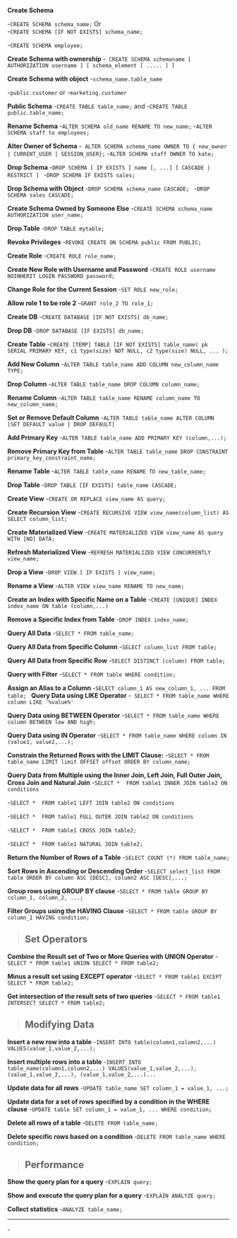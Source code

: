 __Create Schema__

-`CREATE SCHEMA schema_name;`
Or  
-`CREATE SCHEMA [IF NOT EXISTS] schema_name;`

-`CREATE SCHEMA employee;`

__Create Schema with ownership__
-` CREATE SCHEMA schemaname [ AUTHORIZATION username ] [ schema_element [ ..... ] ]`

__Create Schema with object__
-`schema_name.table_name`

-`public.customer`
or
-`marketing.customer`

__Public Schema__
-`CREATE TABLE table_name;`
and
-`CREATE TABLE public.table_name;`

__Rename Schema__
-`ALTER SCHEMA old_name RENAME TO new_name;`
-`ALTER SCHEMA staff to employees;`

__Alter Owner of Schema__
-` ALTER SCHEMA schema_name
OWNER TO { new_owner | CURRENT_USER | SESSION_USER};`
-`ALTER SCHEMA staff
OWNER TO kate;`

__Drop Schema__
-`DROP SCHEMA [ IF EXISTS ] name [, ...] [ CASCADE | RESTRICT ] `
-`DROP SCHEMA IF EXISTS sales;`

__Drop Schema with Object__
-`DROP SCHEMA schema_name CASCADE; `
-`DROP SCHEMA sales CASCADE;`

__Create Schema Owned by Someone Else__
-`CREATE SCHEMA schema_name AUTHORIZATION user_name; `

__Drop Table__
-`DROP TABLE mytable;`

__Revoke Privileges__
-`REVOKE CREATE ON SCHEMA public FROM PUBLIC;`

__Create Role__
-`CREATE ROLE role_name; `


__Create New Role with Username and Password__
-`CREATE ROLE username NOINHERIT LOGIN PASSWORD password;`

__Change Role for the Current Session__
-`SET ROLE new_role;`

__Allow role 1 to be role 2__
-`GRANT role_2 TO role_1;`

__Create DB__
-`CREATE DATABASE [IF NOT EXISTS] db_name; `

__Drop DB__
-`DROP DATABASE [IF EXISTS] db_name; `

__Create Table__
-`CREATE [TEMP] TABLE [IF NOT EXISTS] table_name(
pk SERIAL PRIMARY KEY,
c1 type(size) NOT NULL,
c2 type(size) NULL,
...
);`

__Add New Column__
-`ALTER TABLE table_name ADD COLUMN new_column_name TYPE; `

__Drop Column__
-`ALTER TABLE table_name DROP COLUMN column_name; `

__Rename Column__
-`ALTER TABLE table_name RENAME column_name TO new_column_name; `

__Set or Remove Default Column__
-`ALTER TABLE table_name ALTER COLUMN [SET DEFAULT value | DROP DEFAULT] `

__Add Primary Key__
-`ALTER TABLE table_name ADD PRIMARY KEY (column,...); `

__Remove Primary Key from Table__
-`ALTER TABLE table_name
DROP CONSTRAINT primary_key_constraint_name; `

__Rename Table__
-`ALTER TABLE table_name RENAME TO new_table_name; `

__Drop Table__
-` DROP TABLE [IF EXISTS] table_name CASCADE; `

__Create View__
-`CREATE OR REPLACE view_name AS
query; `

__Create Recursion View__
-`CREATE RECURSIVE VIEW view_name(column_list) AS
SELECT column_list; `

__Create Materialized View__
-`CREATE MATERIALIZED VIEW view_name
AS
query
WITH [NO] DATA; `

__Refresh Materialized View__
-`REFRESH MATERIALIZED VIEW CONCURRENTLY view_name;`

__Drop a View__
-`DROP VIEW [ IF EXISTS ] view_name; `

__Rename a View__
-`ALTER VIEW view_name RENAME TO new_name;`

__Create an Index with Specific Name on a Table__
-`CREATE [UNIQUE] INDEX index_name
ON table (column,...) `

__Remove a Specific Index from Table__
-`DROP INDEX index_name; `

__Query All Data__
-`SELECT * FROM table_name; `

__Query All Data from Specific Column__
-`SELECT column_list
FROM table; `

__Query All Data from Specific Row__
-`SELECT DISTINCT (column)
FROM table; `

__Query with Filter__
-`SELECT *
FROM table
WHERE condition; `

__Assign an Alias to a Column__
-`SELECT column_1 AS new_column_1, ...
FROM table;
`
__Query Data using LIKE Operator__
-` SELECT * FROM table_name
WHERE column LIKE '%value%'`

__Query Data using BETWEEN Operator__
-`SELECT * FROM table_name
WHERE column BETWEEN low AND high; `

__Query Data using IN Operator__
-`SELECT * FROM table_name
WHERE column IN (value1, value2,...); `

__Constrain the Returned Rows with the LIMIT Clause:__
-`SELECT * FROM table_name
LIMIT limit OFFSET offset
ORDER BY column_name; `

__Query Data from Multiple using the Inner Join, Left Join, Full Outer Join, Cross Join and Natural Join__
-`SELECT * 
FROM table1
INNER JOIN table2 ON conditions `

-`SELECT * 
FROM table1
LEFT JOIN table2 ON conditions `

-`SELECT * 
FROM table1
FULL OUTER JOIN table2 ON conditions `

-`SELECT * 
FROM table1
CROSS JOIN table2; `

-`SELECT * 
FROM table1
NATURAL JOIN table2; `

__Return the Number of Rows of a Table__
-`SELECT COUNT (*)
FROM table_name; `

__Sort Rows in Ascending or Descending Order__
-`SELECT select_list
FROM table
ORDER BY column ASC [DESC], column2 ASC [DESC],...; `

__Group rows using GROUP BY clause__
-`SELECT *
FROM table
GROUP BY column_1, column_2, ...; `

__Filter Groups using the HAVING Clause__
-`SELECT *
FROM table
GROUP BY column_1
HAVING condition; `


>## Set Operators
__Combine the Result set of Two or More Queries with UNION Operator__
-`SELECT * FROM table1
UNION
SELECT * FROM table2; `

__Minus a result set using EXCEPT operator__
-`SELECT * FROM table1
EXCEPT
SELECT * FROM table2; `

__Get intersection of the result sets of two queries__
-`SELECT * FROM table1
INTERSECT
SELECT * FROM table2; `


>## Modifying Data
__Insert a new row into a table__
-`INSERT INTO table(column1,column2,...)
VALUES(value_1,value_2,...); `

__Insert multiple rows into a table__
-`INSERT INTO table_name(column1,column2,...)
VALUES(value_1,value_2,...),
(value_1,value_2,...),
(value_1,value_2,...)...`

__Update data for all rows__
-`UPDATE table_name
SET column_1 = value_1,
...; `

__Update data for a set of rows specified by a condition in the WHERE clause__
-`UPDATE table
SET column_1 = value_1,
...
WHERE condition; `

__Delete all rows of a table__
-`DELETE FROM table_name; `

__Delete specific rows based on a condition__
-`DELETE FROM table_name
WHERE condition; `


>## Performance
__Show the query plan for a query__
-`EXPLAIN query; `

__Show and execute the query plan for a query__
-`EXPLAIN ANALYZE query; `

__Collect statistics__
-`ANALYZE table_name; `

__ __
-` `

